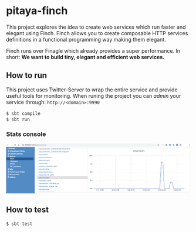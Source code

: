 # pitaya-finch

This project explores the idea to create web services which run faster and elegant using Finch. Finch allows you to create composable HTTP services definitions in a functional programming way making them elegant.

Finch runs over Finagle which already provides a super performance. In short: **We want to build tiny, elegant and efficient web services.**

## How to run
This project uses Twitter-Server to wrap the entire service and provide useful tools for monitoring. When runing the project you can _admin_ your service through: `http://<domain>:9990`
```shell
$ sbt compile
$ sbt run
```

### Stats console
![Requests metric](docs/img/stats.png)

## How to test
```shell
$ sbt test
```